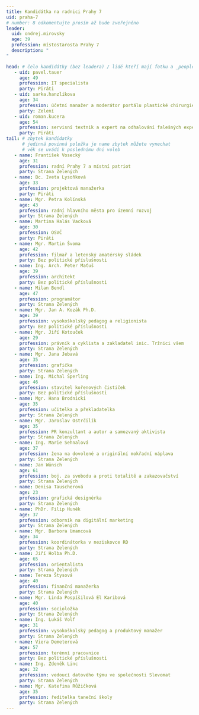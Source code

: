 ```yaml
---
title: Kandidátka na radnici Prahy 7
uid: praha-7
# number: 8 odkomentujte prosím až bude zveřejněno
leader: 
  uid: ondrej.mirovsky
  age: 39
  profession: místostarosta Prahy 7
  description: "
"

head: # čelo kandidátky (bez leadera) / lidé kteří mají fotku a _people/jmeno.md
   - uid: pavel.tauer
     age: 49
     profession: IT specialista
     party: Piráti
   - uid: sarka.hanzlikova
     age: 34
     profession: účetní manažer a moderátor portálu plastické chirurgie
     party: Zelení
   - uid: roman.kucera
     age: 54
     profession: servisní textnik a expert na odhalování falešných expertů
     party: Piráti
tail: # zbytek kandidatky
      # jedinná povinná položka je name zbytek můžete vynechat
      # věk se uvádí k poslednímu dni voleb
   - name: František Vosecký
     age: 31
     profession: radní Prahy 7 a místní patriot
     party: Strana Zelených
   - name: Bc. Iveta Lysoňková
     age: 33
     profession: projektová manažerka
     party: Piráti
   - name: Mgr. Petra Kolínská
     age: 43
     profession: radní hlavního města pro územní rozvoj
     party: Strana Zelených
   - name: Martina Halás Vacková
     age: 30
     profession: OSVČ
     party: Piráti
   - name: Mgr. Martin Švoma
     age: 42
     profession: filmař a letenský amatérský sládek
     party: Bez politické příslušnosti
   - name: Ing. Arch. Peter Maťuš
     age: 39
     profession: architekt
     party: Bez politické příslušnosti
   - name: Milan Bendl
     age: 47
     profession: programátor
     party: Strana Zelených
   - name: Mgr. Jan A. Kozák Ph.D.
     age: 39
     profession: vysokoškolský pedagog a religionista
     party: Bez politické příslušnosti
   - name: Mgr. Jiří Kotouček
     age: 29
     profession: právník a cyklista a zakladatel inic. Tržnici všem
     party: Strana Zelených
   - name: Mgr. Jana Jebavá
     age: 35
     profession: grafička
     party: Strana Zelených
   - name: Ing. Michal Šperling
     age: 46
     profession: stavitel kořenových čističek
     party: Bez politické příslušnosti
   - name: Mgr. Hana Brodnicki
     age: 35
     profession: učitelka a překladatelka
     party: Strana Zelených
   - name: Mgr. Jaroslav Ostrčilík
     age: 35
     profession: PR konzultant a autor a samozvaný aktivista
     party: Strana Zelených
   - name: Ing. Marie Sehnalová
     age: 37
     profession: žena na dovolené a originální mokřadní náplava
     party: Strana Zelených
   - name: Jan Wünsch
     age: 61
     profession: boj. za svobodu a proti totalitě a zakazovačství
     party: Strana Zelených
   - name: Denisa Tauscherová
     age: 23
     profession: grafická designérka
     party: Strana Zelených
   - name: PhDr. Filip Huněk
     age: 37
     profession: odborník na digitální marketing
     party: Strana Zelených
   - name: Mgr. Barbora Umancová
     age: 34
     profession: koordinátorka v neziskovce RD
     party: Strana Zelených
   - name: Jiří Holba Ph.D.
     age: 65
     profession: orientalista
     party: Strana Zelených
   - name: Tereza Štysová
     age: 40
     profession: finanční manažerka
     party: Strana Zelených
   - name: Mgr. Linda Pospíšilová El Karibová
     age: 40
     profession: socioložka
     party: Strana Zelených
   - name: Ing. Lukáš Volf
     age: 31
     profession: vysokoškolský pedagog a produktový manažer
     party: Strana Zelených
   - name: Viera Demeterová
     age: 57
     profession: terénní pracovnice
     party: Bez politické příslušnosti
   - name: Ing. Zdeněk Linc
     age: 32
     profession: vedoucí datového týmu ve společnosti Slevomat
     party: Strana Zelených
   - name: Mgr. Kateřina Růžičková
     age: 35
     profession: ředitelka taneční školy
     party: Strana Zelených
---
```

